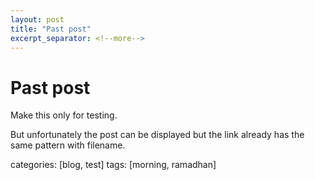 ```yaml
---
layout: post
title: "Past post"
excerpt_separator: <!--more-->
---
```


# Past post

Make this only for testing.
<!--more-->
But unfortunately the post can be displayed but the link already has the same pattern with filename.

categories: [blog, test]
tags: [morning, ramadhan]
